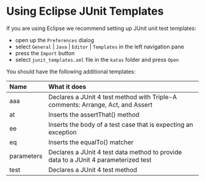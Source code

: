 # Using Eclipse JUnit Templates

If you are using Eclipse we recommend setting up JUnit unit test templates:

* open up the `Preferences` dialog
* select `General` | `Java` | `Editor` | `Templates` in the left navigation pane
* press the `Import` button
* select `junit_templates.xml` file in the `katas` folder and press `Open`

You should have the following additional templates:

| Name       | What it does  |
| :---       | :---     |
| aaa	       | Declares a JUnit 4 test method with Triple-A comments: Arrange, Act, and Assert |
| at	       | Inserts the assertThat() method |
| ee	       | Inserts the body of a test case that is expecting an exception |
| eq	       | Inserts the equalTo() matcher |
| parameters | Declares a JUnit 4 test data method to provide data to a JUnit 4 parameterized test |
| test       | Declares a JUnit 4 test method |
